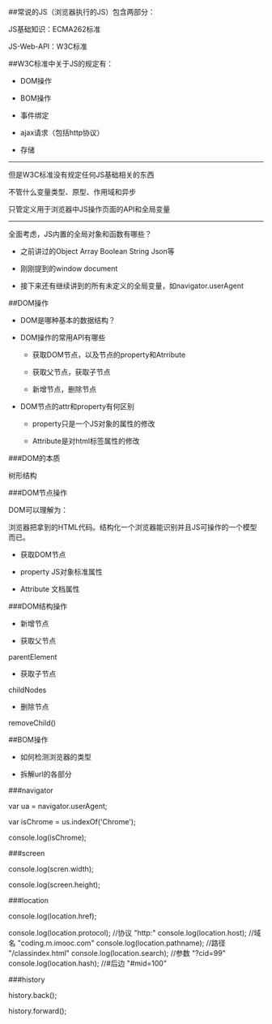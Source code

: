 ##常说的JS（浏览器执行的JS）包含两部分：

JS基础知识：ECMA262标准

JS-Web-API：W3C标准


##W3C标准中关于JS的规定有：

- DOM操作

- BOM操作

- 事件绑定

- ajax请求（包括http协议）

- 存储

***

但是W3C标准没有规定任何JS基础相关的东西

不管什么变量类型、原型、作用域和异步

只管定义用于浏览器中JS操作页面的API和全局变量


***

全面考虑，JS内置的全局对象和函数有哪些？

- 之前讲过的Object Array Boolean String Json等

- 刚刚提到的window document

- 接下来还有继续讲到的所有未定义的全局变量，如navigator.userAgent





##DOM操作

- DOM是哪种基本的数据结构？

- DOM操作的常用API有哪些

    - 获取DOM节点，以及节点的property和Atrribute
    
    - 获取父节点，获取子节点
    
    - 新增节点，删除节点
    


- DOM节点的attr和property有何区别

    - property只是一个JS对象的属性的修改
    
    - Attribute是对html标签属性的修改




###DOM的本质

树形结构


###DOM节点操作

DOM可以理解为：

浏览器把拿到的HTML代码。结构化一个浏览器能识别并且JS可操作的一个模型而已。


- 获取DOM节点

- property
JS对象标准属性

- Attribute
文档属性




###DOM结构操作

- 新增节点

- 获取父节点

parentElement

- 获取子节点

childNodes

- 删除节点

removeChild()






##BOM操作

- 如何检测浏览器的类型

- 拆解url的各部分



###navigator

var ua = navigator.userAgent;

var isChrome = us.indexOf('Chrome');

console.log(isChrome);




###screen

console.log(scren.width);

console.log(screen.height);





###location

console.log(location.href);

console.log(location.protocol);    //协议
"http:"
console.log(location.host);     //域名
"coding.m.imooc.com"
console.log(location.pathname);    //路径
"/classindex.html"
console.log(location.search);    //参数
"?cid=99"
console.log(location.hash);    //#后边
"#mid=100"




###history

history.back();

history.forward();
